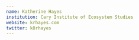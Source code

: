 ```yaml
---
name: Katherine Hayes
institution: Cary Institute of Ecosystem Studies
website: krhayes.com
twitter: k8rhayes
---
```


